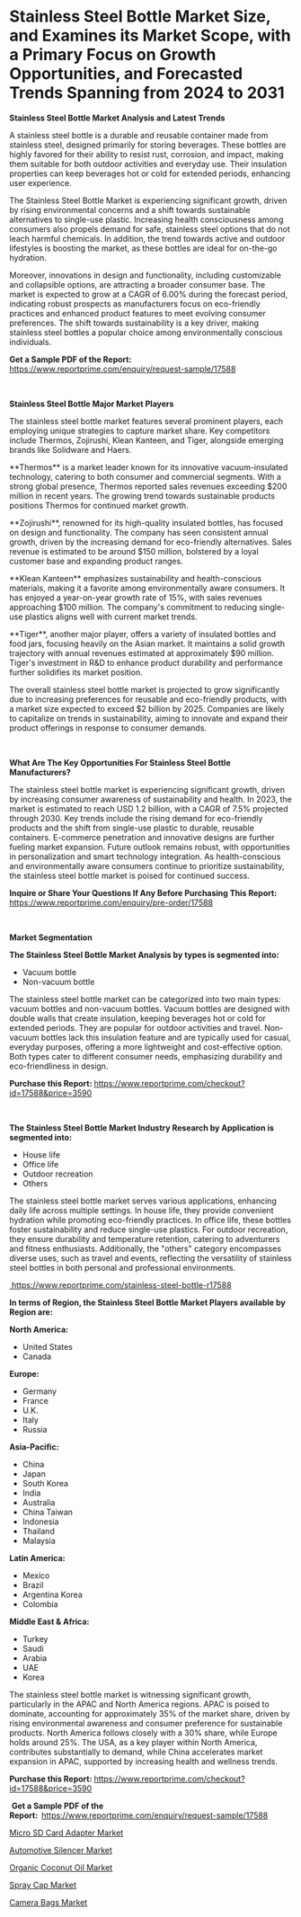 <p><h1>Stainless Steel Bottle Market Size, and Examines its Market Scope, with a Primary Focus on Growth Opportunities, and Forecasted Trends Spanning from 2024 to 2031</h1></p><p><strong>Stainless Steel Bottle Market Analysis and Latest Trends</strong></p>
<p><p>A stainless steel bottle is a durable and reusable container made from stainless steel, designed primarily for storing beverages. These bottles are highly favored for their ability to resist rust, corrosion, and impact, making them suitable for both outdoor activities and everyday use. Their insulation properties can keep beverages hot or cold for extended periods, enhancing user experience.</p><p>The Stainless Steel Bottle Market is experiencing significant growth, driven by rising environmental concerns and a shift towards sustainable alternatives to single-use plastic. Increasing health consciousness among consumers also propels demand for safe, stainless steel options that do not leach harmful chemicals. In addition, the trend towards active and outdoor lifestyles is boosting the market, as these bottles are ideal for on-the-go hydration.</p><p>Moreover, innovations in design and functionality, including customizable and collapsible options, are attracting a broader consumer base. The market is expected to grow at a CAGR of 6.00% during the forecast period, indicating robust prospects as manufacturers focus on eco-friendly practices and enhanced product features to meet evolving consumer preferences. The shift towards sustainability is a key driver, making stainless steel bottles a popular choice among environmentally conscious individuals.</p></p>
<p><strong>Get a Sample PDF of the Report:&nbsp;</strong> <a href="https://www.reportprime.com/enquiry/request-sample/17588?utm_campaign=1119&utm_medium=2&utm_source=Github&utm_content=ia&utm_term=19112024&utm_id=stainless-steel-bottle">https://www.reportprime.com/enquiry/request-sample/17588</a></p>
<p>&nbsp;</p>
<p><strong>Stainless Steel Bottle Major Market Players</strong></p>
<p><p>The stainless steel bottle market features several prominent players, each employing unique strategies to capture market share. Key competitors include Thermos, Zojirushi, Klean Kanteen, and Tiger, alongside emerging brands like Solidware and Haers.</p><p>**Thermos** is a market leader known for its innovative vacuum-insulated technology, catering to both consumer and commercial segments. With a strong global presence, Thermos reported sales revenues exceeding $200 million in recent years. The growing trend towards sustainable products positions Thermos for continued market growth.</p><p>**Zojirushi**, renowned for its high-quality insulated bottles, has focused on design and functionality. The company has seen consistent annual growth, driven by the increasing demand for eco-friendly alternatives. Sales revenue is estimated to be around $150 million, bolstered by a loyal customer base and expanding product ranges.</p><p>**Klean Kanteen** emphasizes sustainability and health-conscious materials, making it a favorite among environmentally aware consumers. It has enjoyed a year-on-year growth rate of 15%, with sales revenues approaching $100 million. The company's commitment to reducing single-use plastics aligns well with current market trends.</p><p>**Tiger**, another major player, offers a variety of insulated bottles and food jars, focusing heavily on the Asian market. It maintains a solid growth trajectory with annual revenues estimated at approximately $90 million. Tiger's investment in R&D to enhance product durability and performance further solidifies its market position.</p><p>The overall stainless steel bottle market is projected to grow significantly due to increasing preferences for reusable and eco-friendly products, with a market size expected to exceed $2 billion by 2025. Companies are likely to capitalize on trends in sustainability, aiming to innovate and expand their product offerings in response to consumer demands.</p></p>
<p>&nbsp;</p>
<p><strong>What Are The Key Opportunities For Stainless Steel Bottle Manufacturers?</strong></p>
<p><p>The stainless steel bottle market is experiencing significant growth, driven by increasing consumer awareness of sustainability and health. In 2023, the market is estimated to reach USD 1.2 billion, with a CAGR of 7.5% projected through 2030. Key trends include the rising demand for eco-friendly products and the shift from single-use plastic to durable, reusable containers. E-commerce penetration and innovative designs are further fueling market expansion. Future outlook remains robust, with opportunities in personalization and smart technology integration. As health-conscious and environmentally aware consumers continue to prioritize sustainability, the stainless steel bottle market is poised for continued success.</p></p>
<p><strong>Inquire or Share Your Questions If Any Before Purchasing This Report:</strong> <a href="https://www.reportprime.com/enquiry/pre-order/17588?utm_campaign=1119&utm_medium=2&utm_source=Github&utm_content=ia&utm_term=19112024&utm_id=stainless-steel-bottle">https://www.reportprime.com/enquiry/pre-order/17588</a></p>
<p>&nbsp;</p>
<p><strong>Market Segmentation</strong></p>
<p><strong>The Stainless Steel Bottle Market Analysis by types is segmented into:</strong></p>
<p><ul><li>Vacuum bottle</li><li>Non-vacuum bottle</li></ul></p>
<p><p>The stainless steel bottle market can be categorized into two main types: vacuum bottles and non-vacuum bottles. Vacuum bottles are designed with double walls that create insulation, keeping beverages hot or cold for extended periods. They are popular for outdoor activities and travel. Non-vacuum bottles lack this insulation feature and are typically used for casual, everyday purposes, offering a more lightweight and cost-effective option. Both types cater to different consumer needs, emphasizing durability and eco-friendliness in design.</p></p>
<p><strong>Purchase this Report:&nbsp;</strong><a href="https://www.reportprime.com/checkout?id=17588&price=3590&utm_campaign=1119&utm_medium=2&utm_source=Github&utm_content=ia&utm_term=19112024&utm_id=stainless-steel-bottle">https://www.reportprime.com/checkout?id=17588&price=3590</a></p>
<p>&nbsp;</p>
<p><strong>The Stainless Steel Bottle Market Industry Research by Application is segmented into:</strong></p>
<p><ul><li>House life</li><li>Office life</li><li>Outdoor recreation</li><li>Others</li></ul></p>
<p><p>The stainless steel bottle market serves various applications, enhancing daily life across multiple settings. In house life, they provide convenient hydration while promoting eco-friendly practices. In office life, these bottles foster sustainability and reduce single-use plastics. For outdoor recreation, they ensure durability and temperature retention, catering to adventurers and fitness enthusiasts. Additionally, the "others" category encompasses diverse uses, such as travel and events, reflecting the versatility of stainless steel bottles in both personal and professional environments.</p></p>
<p><a href="https://www.reportprime.com/stainless-steel-bottle-r17588?utm_campaign=1119&utm_medium=2&utm_source=Github&utm_content=ia&utm_term=19112024&utm_id=stainless-steel-bottle">&nbsp;https://www.reportprime.com/stainless-steel-bottle-r17588</a></p>
<p><strong>In terms of Region, the Stainless Steel Bottle Market Players available by Region are:</strong></p>
<p>
    <p> <strong> North America: </strong>
        <ul>
            <li>United States</li>
            <li>Canada</li>
        </ul>
        </p> 
    <p> <strong> Europe: </strong>
        <ul>
            <li>Germany</li>
            <li>France</li>
            <li>U.K.</li>
            <li>Italy</li>
            <li>Russia</li>
        </ul>
        </p> 
    <p> <strong> Asia-Pacific: </strong>
        <ul>
            <li>China</li>
            <li>Japan</li>
            <li>South Korea</li>
            <li>India</li>
            <li>Australia</li>
            <li>China Taiwan</li>
            <li>Indonesia</li>
            <li>Thailand</li>
            <li>Malaysia</li>
        </ul>
        </p> 
    <p> <strong> Latin America: </strong>
        <ul>
            <li>Mexico</li>
            <li>Brazil</li>
            <li>Argentina Korea</li>
            <li>Colombia</li>
        </ul>
        </p> 
    <p> <strong> Middle East & Africa: </strong>
        <ul>
            <li>Turkey</li>
            <li>Saudi</li>
            <li>Arabia</li>
            <li>UAE</li>
            <li>Korea</li>
        </ul>
    </p>
    </p>
<p><p>The stainless steel bottle market is witnessing significant growth, particularly in the APAC and North America regions. APAC is poised to dominate, accounting for approximately 35% of the market share, driven by rising environmental awareness and consumer preference for sustainable products. North America follows closely with a 30% share, while Europe holds around 25%. The USA, as a key player within North America, contributes substantially to demand, while China accelerates market expansion in APAC, supported by increasing health and wellness trends.</p></p>
<p><strong>Purchase this Report: </strong><a href="https://www.reportprime.com/checkout?id=17588&price=3590&utm_campaign=1119&utm_medium=2&utm_source=Github&utm_content=ia&utm_term=19112024&utm_id=stainless-steel-bottle">https://www.reportprime.com/checkout?id=17588&price=3590</a></p>
<p>&nbsp;<strong>Get a Sample PDF of the Report:&nbsp;&nbsp;</strong><a href="https://www.reportprime.com/enquiry/request-sample/17588?utm_campaign=1119&utm_medium=2&utm_source=Github&utm_content=ia&utm_term=19112024&utm_id=stainless-steel-bottle">https://www.reportprime.com/enquiry/request-sample/17588</a></p>
<p><strong></strong></p>
<p><p><a href="https://issuu.com/reportprime-2/docs/micro-sd-card-adapter-market-size-2_28eac42645b080?utm_campaign=1119&utm_medium=2&utm_source=Github&utm_content=ia&utm_term=19112024&utm_id=stainless-steel-bottle">Micro SD Card Adapter Market</a></p><p><a href="https://issuu.com/reportprime-2/docs/automotive-silencer-market-size-203_4110bea4f8c873?utm_campaign=1119&utm_medium=2&utm_source=Github&utm_content=ia&utm_term=19112024&utm_id=stainless-steel-bottle">Automotive Silencer Market</a></p><p><a href="https://www.linkedin.com/pulse/market-trends-report-analyzing-organic-coconut-oil-markets-wck2e?utm_campaign=1119&utm_medium=2&utm_source=Github&utm_content=ia&utm_term=19112024&utm_id=stainless-steel-bottle">Organic Coconut Oil Market</a></p><p><a href="https://github.com/JakirUddin651/Market-Research-Report-List-1/blob/main/spray-cap-market.md?utm_campaign=1119&utm_medium=2&utm_source=Github&utm_content=ia&utm_term=19112024&utm_id=stainless-steel-bottle">Spray Cap Market</a></p><p><a href="https://www.linkedin.com/pulse/global-camera-bags-market-share-growth-opportunities-growing-yi1ce?utm_campaign=1119&utm_medium=2&utm_source=Github&utm_content=ia&utm_term=19112024&utm_id=stainless-steel-bottle">Camera Bags Market</a></p></p>